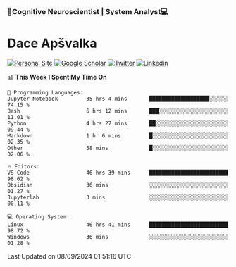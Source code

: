 ### 🧠Cognitive Neuroscientist | System Analyst💻
# Dace Apšvalka

[![Personal Site](https://img.shields.io/badge/website-teal?style=for-the-badge&logo=About.me&logoColor=white)](https://dcdace.net/)
[![Google Scholar](https://img.shields.io/badge/Scholar-yellow?style=for-the-badge&logo=googlescholar&logoColor=ffffff)](https://scholar.google.com/citations?hl=en&user=W8q0HBkAAAAJ&view_op=list_works&sortby=pubdate)
[![Twitter](https://img.shields.io/badge/Twitter-1DA1F2?logo=twitter&logoColor=white&style=for-the-badge)](https://twitter.com/dcdace)
[![Linkedin](https://img.shields.io/badge/linkedin-0077B5?logo=linkedin&logoColor=white&style=for-the-badge)](https://www.linkedin.com/in/dace-apsvalka/)

<!--
[![Dace's wakatime stats](https://github-readme-stats.vercel.app/api/wakatime?username=dcdace&theme=react&layout=compact&custom_title=Coding+past+7+days&v=2)](https://github.com/dcdace/dcdace)


[![github](https://img.shields.io/github/followers/dcdace?logo=github&style=plastic)](https://github.com/dcdace?tab=followers "GitHub followers")
[![wakatime](https://wakatime.com/badge/user/6e7556d3-b1db-4eef-a7e8-9bad735fc27e.svg?style=plastic?v=2)](https://wakatime.com/@6e7556d3-b1db-4eef-a7e8-9bad735fc27e "Total time coded since Feb 28 2022")

[![twitter](https://img.shields.io/twitter/follow/dcdace?label=followers&logo=twitter&color=%23007ec6&style=plastic)](https://twitter.com/dcdace "Twitter followers")

[![Dace's languages](https://github-readme-stats-one-nu-13.vercel.app/api/top-langs/?username=dcdace&langs_count=10&theme=nord&layout=compact)](https://github.com/anuraghazra/github-readme-stats) 
[![Dace's GitHub stats](https://github-readme-stats-one-nu-13.vercel.app/api?username=dcdace&theme=dracula&hide=prs,issues&count_private=true&show_icons=true&hide_rank=true&include_all_commits=true&hide_title=false&custom_title=GitHub+Stats)](https://github.com/anuraghazra/github-readme-stats)
-->

<!--START_SECTION:waka-->
📊 **This Week I Spent My Time On** 

```text
💬 Programming Languages: 
Jupyter Notebook         35 hrs 4 mins       ███████████████████░░░░░░   74.15 % 
Bash                     5 hrs 12 mins       ███░░░░░░░░░░░░░░░░░░░░░░   11.01 % 
Python                   4 hrs 27 mins       ██░░░░░░░░░░░░░░░░░░░░░░░   09.44 % 
Markdown                 1 hr 6 mins         █░░░░░░░░░░░░░░░░░░░░░░░░   02.35 % 
Other                    58 mins             █░░░░░░░░░░░░░░░░░░░░░░░░   02.06 % 

🔥 Editors: 
VS Code                  46 hrs 39 mins      █████████████████████████   98.62 % 
Obsidian                 36 mins             ░░░░░░░░░░░░░░░░░░░░░░░░░   01.27 % 
Jupyterlab               3 mins              ░░░░░░░░░░░░░░░░░░░░░░░░░   00.11 % 

💻 Operating System: 
Linux                    46 hrs 41 mins      █████████████████████████   98.72 % 
Windows                  36 mins             ░░░░░░░░░░░░░░░░░░░░░░░░░   01.28 % 
```


 Last Updated on 08/09/2024 01:51:16 UTC
<!--END_SECTION:waka-->

